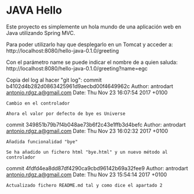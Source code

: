 JAVA Hello
==============

Este proyecto es simplemente un hola mundo de una aplicación web en Java utilizando Spring MVC. 

Para poder utilizarlo hay que desplegarlo en un Tomcat y acceder a:
http://localhost:8080/hello-java-0.1.0/greeting

Con el parámetro name se puede indicar el nombre de a quien saluda:
http://localhost:8080/hello-java-0.1.0/greeting?name=egc

Copia del log al hacer "git log":
commit b4102d4b282d0863425961d9aecbd00f4649962c
Author: antrodart <antonio.rdgz.a@gmail.com>
Date:   Thu Nov 23 16:07:54 2017 +0100

    Cambio en el controlador
    
    Ahora el valor por defecto de bye es Universe

commit 349851b79b7f4b048ae73b6f2c43e1ffb3d4befc
Author: antrodart <antonio.rdgz.a@gmail.com>
Date:   Thu Nov 23 16:02:32 2017 +0100

    Añadida funcionalidad "bye"
    
    Se ha añadido un fichero html "bye.html" y un nuevo método al controlador

commit 4fdfd4ea8dd87df4290ca9cbd96142b69a32fee9
Author: antrodart <antonio.rdgz.a@gmail.com>
Date:   Thu Nov 23 15:54:14 2017 +0100

    Actualizado fichero README.md tal y como dice el apartado 2

